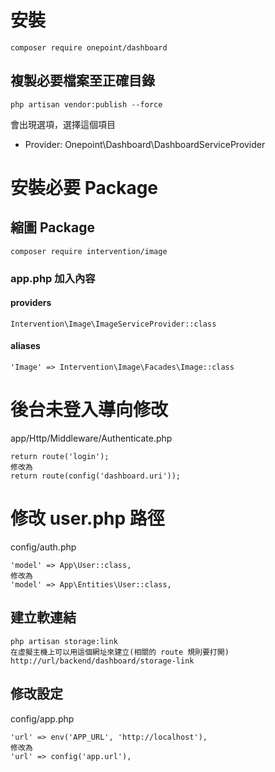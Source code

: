 # 安裝
    composer require onepoint/dashboard

## 複製必要檔案至正確目錄
    php artisan vendor:publish --force

會出現選項，選擇這個項目

* Provider: Onepoint\Dashboard\DashboardServiceProvider

# 安裝必要 Package

## 縮圖 Package
    composer require intervention/image

### app.php 加入內容
#### providers
    Intervention\Image\ImageServiceProvider::class

#### aliases
    'Image' => Intervention\Image\Facades\Image::class

# 後台未登入導向修改
app/Http/Middleware/Authenticate.php

    return route('login');
    修改為
    return route(config('dashboard.uri'));

# 修改 user.php 路徑
config/auth.php

    'model' => App\User::class,
    修改為
    'model' => App\Entities\User::class,

## 建立軟連結
    php artisan storage:link
    在虛擬主機上可以用這個網址來建立(相關的 route 規則要打開)
    http://url/backend/dashboard/storage-link

## 修改設定
config/app.php

    'url' => env('APP_URL', 'http://localhost'),
    修改為
    'url' => config('app.url'),